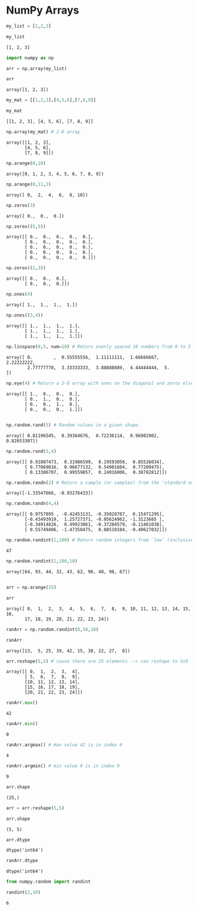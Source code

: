 
# NumPy Arrays


```python
my_list = [1,2,3]
```


```python
my_list
```




    [1, 2, 3]




```python
import numpy as np
```


```python
arr = np.array(my_list)
```


```python
arr
```




    array([1, 2, 3])




```python
my_mat = [[1,2,3],[4,5,6],[7,8,9]]
```


```python
my_mat
```




    [[1, 2, 3], [4, 5, 6], [7, 8, 9]]




```python
np.array(my_mat) # 2-D array
```




    array([[1, 2, 3],
           [4, 5, 6],
           [7, 8, 9]])




```python
np.arange(0,10)
```




    array([0, 1, 2, 3, 4, 5, 6, 7, 8, 9])




```python
np.arange(0,11,2)
```




    array([ 0,  2,  4,  6,  8, 10])




```python
np.zeros(3)
```




    array([ 0.,  0.,  0.])




```python
np.zeros((5,5))
```




    array([[ 0.,  0.,  0.,  0.,  0.],
           [ 0.,  0.,  0.,  0.,  0.],
           [ 0.,  0.,  0.,  0.,  0.],
           [ 0.,  0.,  0.,  0.,  0.],
           [ 0.,  0.,  0.,  0.,  0.]])




```python
np.zeros((2,3))
```




    array([[ 0.,  0.,  0.],
           [ 0.,  0.,  0.]])




```python
np.ones(4)
```




    array([ 1.,  1.,  1.,  1.])




```python
np.ones((3,4))
```




    array([[ 1.,  1.,  1.,  1.],
           [ 1.,  1.,  1.,  1.],
           [ 1.,  1.,  1.,  1.]])




```python
np.linspace(0,5, num=10) # Return evenly spaced 10 numbers from 0 to 5 over a i
```




    array([ 0.        ,  0.55555556,  1.11111111,  1.66666667,  2.22222222,
            2.77777778,  3.33333333,  3.88888889,  4.44444444,  5.        ])




```python
np.eye(4) # Return a 2-D array with ones on the diagonal and zeros elsewhere.
```




    array([[ 1.,  0.,  0.,  0.],
           [ 0.,  1.,  0.,  0.],
           [ 0.,  0.,  1.,  0.],
           [ 0.,  0.,  0.,  1.]])




```python

```


```python
np.random.rand(5) # Random values in a given shape.
```




    array([ 0.81196545,  0.39364676,  0.72236114,  0.96902902,  0.82653307])




```python
np.random.rand(3,4) 
```




    array([[ 0.91087473,  0.31986599,  0.19593056,  0.85526034],
           [ 0.77069016,  0.96677132,  0.54901604,  0.77209475],
           [ 0.13386707,  0.99559857,  0.24016006,  0.38782812]])




```python
np.random.randn(2) # Return a sample (or samples) from the "standard normal" distribution.
```




    array([-1.33547666, -0.93276433])




```python
np.random.randn(4,4)
```




    array([[ 0.9757095 , -0.42453131, -0.35028787,  0.15471295],
           [-0.43493919,  1.25727371, -0.05624962, -1.3123685 ],
           [-0.34914826,  0.49923061, -0.37204579, -0.11461038],
           [ 0.55749406, -1.47358475,  0.88510184, -0.40627032]])




```python
np.random.randint(1,100) # Return random integers from `low` (inclusive) to `high` (exclusive).
```




    47




```python
np.random.randint(1,100,10)
```




    array([64, 93, 44, 32, 43, 62, 90, 48, 98, 67])




```python

```


```python
arr = np.arange(25)
```


```python
arr
```




    array([ 0,  1,  2,  3,  4,  5,  6,  7,  8,  9, 10, 11, 12, 13, 14, 15, 16,
           17, 18, 19, 20, 21, 22, 23, 24])




```python
ranArr = np.random.randint(0,50,10)
```


```python
ranArr
```




    array([13,  5, 25, 39, 42, 15, 38, 22, 27,  0])




```python
arr.reshape(5,5) # cause there are 25 elements --> can reshape to 5x5
```




    array([[ 0,  1,  2,  3,  4],
           [ 5,  6,  7,  8,  9],
           [10, 11, 12, 13, 14],
           [15, 16, 17, 18, 19],
           [20, 21, 22, 23, 24]])




```python
ranArr.max()
```




    42




```python
ranArr.min()
```




    0




```python
ranArr.argmax() # max value 42 is in index 4
```




    4




```python
ranArr.argmin() # min value 0 is in index 9
```




    9




```python
arr.shape
```




    (25,)




```python
arr = arr.reshape(5,5)
```


```python
arr.shape
```




    (5, 5)




```python
arr.dtype
```




    dtype('int64')




```python
ranArr.dtype
```




    dtype('int64')




```python
from numpy.random import randint
```


```python
randint(2,10)
```




    6




```python

```
